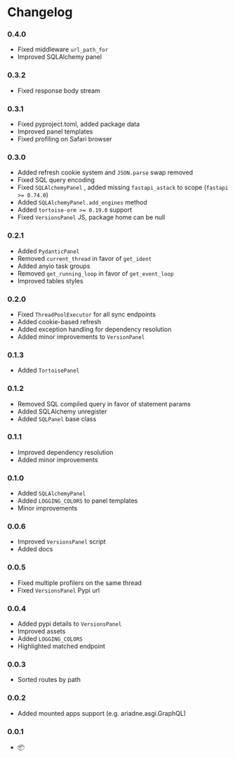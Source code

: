 # Changelog

### 0.4.0

* Fixed middleware `url_path_for`
* Improved SQLAlchemy panel

### 0.3.2

* Fixed response body stream

### 0.3.1

* Fixed pyproject.toml, added package data
* Improved panel templates
* Fixed profiling on Safari browser

### 0.3.0

* Added refresh cookie system and `JSON.parse` swap removed
* Fixed SQL query encoding
* Fixed `SQLAlchemyPanel` , added missing `fastapi_astack` to scope (`fastapi >= 0.74.0`)
* Added `SQLAlchemyPanel.add_engines` method
* Added `tortoise-orm >= 0.19.0` support
* Fixed `VersionsPanel` JS, package home can be null

### 0.2.1

* Added `PydanticPanel`
* Removed `current_thread` in favor of `get_ident`
* Added anyio task groups
* Removed `get_running_loop` in favor of `get_event_loop`
* Improved tables styles

### 0.2.0

* Fixed `ThreadPoolExecutor` for all sync endpoints
* Added cookie-based refresh
* Added exception handling for dependency resolution
* Added minor improvements to `VersionPanel`

### 0.1.3

* Added `TortoisePanel`

### 0.1.2

* Removed SQL compiled query in favor of statement params
* Added SQLAlchemy unregister
* Added `SQLPanel` base class

### 0.1.1

* Improved dependency resolution
* Added minor improvements

### 0.1.0

* Added `SQLAlchemyPanel`
* Added `LOGGING_COLORS` to panel templates
* Minor improvements

### 0.0.6

* Improved `VersionsPanel` script
* Added docs

### 0.0.5

* Fixed multiple profilers on the same thread
* Fixed `VersionsPanel` Pypi url

### 0.0.4

* Added pypi details to `VersionsPanel`
* Improved assets
* Added `LOGGING_COLORS`
* Highlighted matched endpoint

### 0.0.3

* Sorted routes by path

### 0.0.2

* Added mounted apps support (e.g. ariadne.asgi.GraphQL)

### 0.0.1

* 📦
